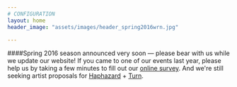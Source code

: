 ```yaml
---
# CONFIGURATION
layout: home
header_image: "assets/images/header_spring2016wrn.jpg"

---
```

####Spring 2016 season announced very soon — please bear with us while we update our website! If you came to one of our events last year, please help us by taking a few minutes to fill out our <a href="http://research.audiencesurveys.org/s.asp?k=144976563660" target="_blank">online survey</a>. And we're still seeking artist proposals for [Haphazard](/hab/haphazard) + [Turn](/hab/turn).
